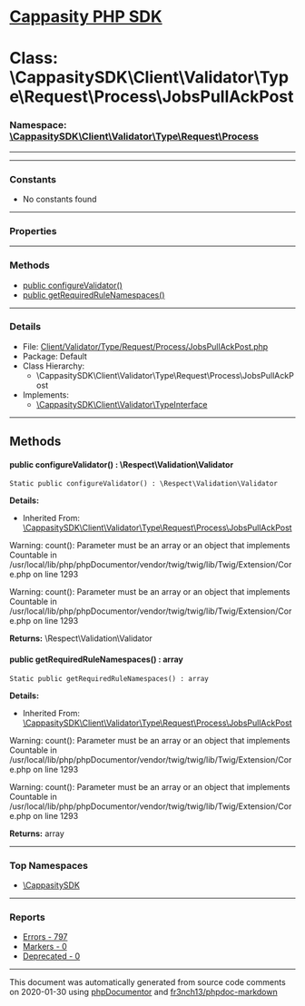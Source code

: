 # [Cappasity PHP SDK](../home.md)

# Class: \CappasitySDK\Client\Validator\Type\Request\Process\JobsPullAckPost
### Namespace: [\CappasitySDK\Client\Validator\Type\Request\Process](../namespaces/CappasitySDK.Client.Validator.Type.Request.Process.md)
---
---
### Constants
* No constants found
---
### Properties
---
### Methods
* [public configureValidator()](../classes/CappasitySDK.Client.Validator.Type.Request.Process.JobsPullAckPost.md#method_configureValidator)
* [public getRequiredRuleNamespaces()](../classes/CappasitySDK.Client.Validator.Type.Request.Process.JobsPullAckPost.md#method_getRequiredRuleNamespaces)
---
### Details
* File: [Client/Validator/Type/Request/Process/JobsPullAckPost.php](../files/Client.Validator.Type.Request.Process.JobsPullAckPost.md)
* Package: Default
* Class Hierarchy:
  * \CappasitySDK\Client\Validator\Type\Request\Process\JobsPullAckPost
* Implements:
  * [\CappasitySDK\Client\Validator\TypeInterface](../classes/CappasitySDK.Client.Validator.TypeInterface.md)

---
## Methods
<a name="method_configureValidator" class="anchor"></a>
#### public configureValidator() : \Respect\Validation\Validator

```
Static public configureValidator() : \Respect\Validation\Validator
```

**Details:**
* Inherited From: [\CappasitySDK\Client\Validator\Type\Request\Process\JobsPullAckPost](../classes/CappasitySDK.Client.Validator.Type.Request.Process.JobsPullAckPost.md)

Warning: count(): Parameter must be an array or an object that implements Countable in /usr/local/lib/php/phpDocumentor/vendor/twig/twig/lib/Twig/Extension/Core.php on line 1293

Warning: count(): Parameter must be an array or an object that implements Countable in /usr/local/lib/php/phpDocumentor/vendor/twig/twig/lib/Twig/Extension/Core.php on line 1293

**Returns:** \Respect\Validation\Validator


<a name="method_getRequiredRuleNamespaces" class="anchor"></a>
#### public getRequiredRuleNamespaces() : array

```
Static public getRequiredRuleNamespaces() : array
```

**Details:**
* Inherited From: [\CappasitySDK\Client\Validator\Type\Request\Process\JobsPullAckPost](../classes/CappasitySDK.Client.Validator.Type.Request.Process.JobsPullAckPost.md)

Warning: count(): Parameter must be an array or an object that implements Countable in /usr/local/lib/php/phpDocumentor/vendor/twig/twig/lib/Twig/Extension/Core.php on line 1293

Warning: count(): Parameter must be an array or an object that implements Countable in /usr/local/lib/php/phpDocumentor/vendor/twig/twig/lib/Twig/Extension/Core.php on line 1293

**Returns:** array



---

### Top Namespaces

* [\CappasitySDK](../namespaces/CappasitySDK.html.md)

---

### Reports
* [Errors - 797](../reports/errors.md)
* [Markers - 0](../reports/markers.md)
* [Deprecated - 0](../reports/deprecated.md)

---

This document was automatically generated from source code comments on 2020-01-30 using [phpDocumentor](http://www.phpdoc.org/) and [fr3nch13/phpdoc-markdown](https://github.com/fr3nch13/phpdoc-markdown)
